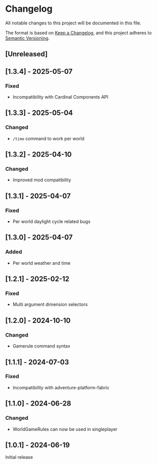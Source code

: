 # Changelog
All notable changes to this project will be documented in this file.

The format is based on [Keep a Changelog](https://keepachangelog.com/en/1.0.0/),
and this project adheres to [Semantic Versioning](https://semver.org/spec/v2.0.0.html).

## [Unreleased]

## [1.3.4] - 2025-05-07
### Fixed
- Incompatibility with Cardinal Components API

## [1.3.3] - 2025-05-04
### Changed
- `/time` command to work per world

## [1.3.2] - 2025-04-10
### Changed
- Improved mod compatibility

## [1.3.1] - 2025-04-07
### Fixed
- Per world daylight cycle related bugs

## [1.3.0] - 2025-04-07
### Added
- Per world weather and time

## [1.2.1] - 2025-02-12
### Fixed
- Multi argument dimension selectors

## [1.2.0] - 2024-10-10
### Changed
- Gamerule command syntax

## [1.1.1] - 2024-07-03
### Fixed
- Incompatibility with adventure-platform-fabric

## [1.1.0] - 2024-06-28
### Changed
- WorldGameRules can now be used in singleplayer

## [1.0.1] - 2024-06-19
Initial release